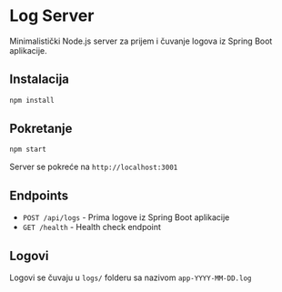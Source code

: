 # Log Server

Minimalistički Node.js server za prijem i čuvanje logova iz Spring Boot aplikacije.

## Instalacija

```bash
npm install
```

## Pokretanje

```bash
npm start
```

Server se pokreće na `http://localhost:3001`

## Endpoints

- `POST /api/logs` - Prima logove iz Spring Boot aplikacije
- `GET /health` - Health check endpoint

## Logovi

Logovi se čuvaju u `logs/` folderu sa nazivom `app-YYYY-MM-DD.log`

